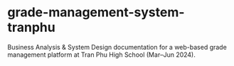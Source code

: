 # grade-management-system-tranphu
Business Analysis &amp; System Design documentation for a web-based grade management platform at Tran Phu High School (Mar–Jun 2024).
